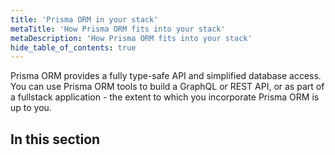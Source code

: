 ```yaml
---
title: 'Prisma ORM in your stack'
metaTitle: 'How Prisma ORM fits into your stack'
metaDescription: 'How Prisma ORM fits into your stack'
hide_table_of_contents: true
---
```


<!-- TopBlock -->

Prisma ORM provides a fully type-safe API and simplified database access. You can use Prisma ORM tools to build a GraphQL or REST API, or as part of a fullstack application - the extent to which you incorporate Prisma ORM is up to you.

## In this section

<!-- Subsections -->
